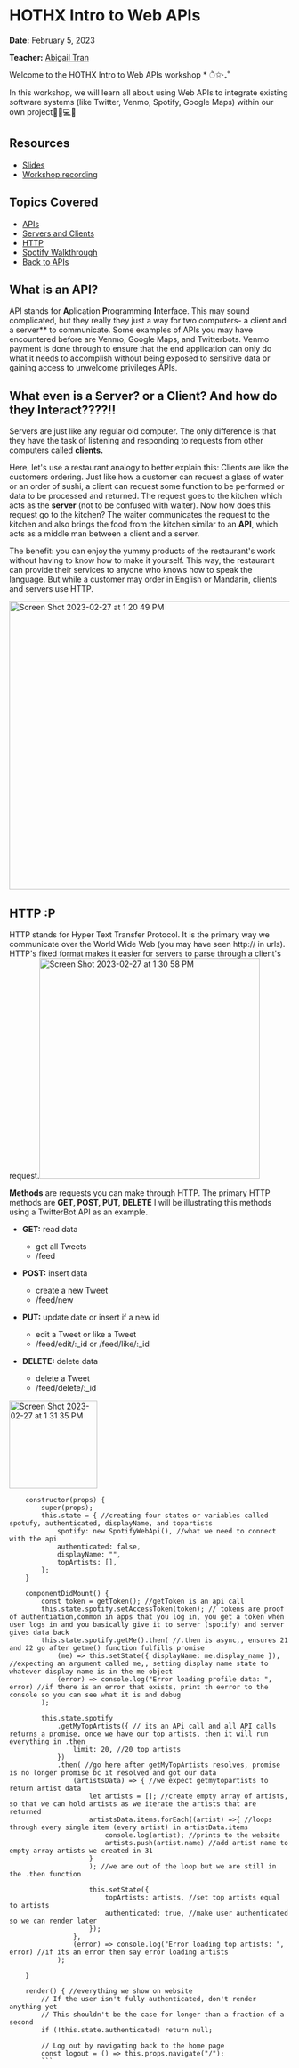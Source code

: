 # HOTHX Intro to Web APIs 
**Date:** February 5, 2023 

**Teacher:** [Abigail Tran](https://github.com/abigailtrann) 

Welcome to the HOTHX Intro to Web APIs workshop * ੈ✩‧₊˚  

In this workshop, we will learn all about using Web APIs to integrate existing software systems (like Twitter, Venmo, Spotify, Google Maps) within our own project🧑‍💻💻📲 

## Resources
- [Slides](https://docs.google.com/presentation/d/1iQU02GAt75Y2JhRN6iniuJFAt_tKBy1xE2whg-1DJs0/edit?usp=sharing)
- [Workshop recording](https://drive.google.com/file/d/1lpIY8jj-EQFtm9-cWhawWKHvvBgjoBer/view?usp=share_link)

## Topics Covered
- [APIs]()
- [Servers and Clients]()
- [HTTP]()
- [Spotify Walkthrough]()
- [Back to APIs]()

## What is an API?
API stands for **A**plication **P**rogramming **I**nterface. This may sound complicated, but they really they just a way for two computers- a client and a server** to communicate. Some examples of APIs you may have encountered before are Venmo, Google Maps, and Twitterbots. Venmo payment is done through to ensure that the end application can only do what it needs to accomplish without being exposed to sensitive data or gaining access to unwelcome privileges
APIs.

## What even is a Server? or a Client? And how do they Interact????!!
Servers are just like any regular old computer. The only difference is that they have the task of listening and responding to requests from other computers called **clients.** 

Here, let's use a restaurant analogy to better explain this: Clients are like the customers ordering. Just like how a customer can request a glass of water or an order of sushi, a client can request some function to be performed or data to be processed and returned. The request goes to the kitchen which acts as the **server** (not to be confused with waiter). Now how does this request go to the kitchen? The waiter communicates the request to the kitchen and also brings the food from the kitchen similar to an **API**, which acts as a middle man between a client and a server. 

The benefit: you can enjoy the yummy products of the restaurant's work without having to know how to make it yourself. This way, the restaurant can provide their services to anyone who knows how to speak the language. But while a customer may order in English or Mandarin, clients and servers use HTTP.

<img width="518" alt="Screen Shot 2023-02-27 at 1 20 49 PM" src="https://user-images.githubusercontent.com/108372342/221688245-145c19c6-f6fe-484a-9259-d43c457c8b26.png">


## HTTP :P
HTTP stands for Hyper Text Transfer Protocol. It is the primary way we communicate over the World Wide Web (you may have seen http:// in urls). HTTP's fixed format makes it easier for servers to parse through a client's request.<img width="396" alt="Screen Shot 2023-02-27 at 1 30 58 PM" src="https://user-images.githubusercontent.com/108372342/221690143-75668c2a-97a4-48d4-a65b-d1d4147b621b.png">




**Methods** are requests you can make through HTTP. The primary HTTP methods are **GET, POST, PUT, DELETE** I will be illustrating this methods using a TwitterBot API as an example. 

- **GET:** read data
    - get all Tweets
    - /feed

- **POST:** insert data
    - create a new Tweet
    - /feed/new

- **PUT:** update date or insert if a new id
    - edit a Tweet or like a Tweet
    - /feed/edit/:_id or /feed/like/:_id

- **DELETE:** delete data
    - delete a Tweet
    - /feed/delete/:_id
<img width="158" alt="Screen Shot 2023-02-27 at 1 31 35 PM" src="https://user-images.githubusercontent.com/108372342/221690258-5ba5fdd6-a980-4d84-a451-4e711981b848.png">




```class ProfilePage extends React.Component { //making a copmponent and this is what will be shown on the localhost
    constructor(props) {
        super(props);
        this.state = { //creating four states or variables called spotufy, authenticated, displayName, and topartists
            spotify: new SpotifyWebApi(), //what we need to connect with the api
            authenticated: false,
            displayName: "",
            topArtists: [],
        };
    }

    componentDidMount() {
        const token = getToken(); //getToken is an api call
        this.state.spotify.setAccessToken(token); // tokens are proof of authentiation,common in apps that you log in, you get a token when user logs in and you basically give it to server (spotify) and server gives data back 
        this.state.spotify.getMe().then( //.then is async,, ensures 21 and 22 go after getme() function fulfills promise
            (me) => this.setState({ displayName: me.display_name }), //expecting an argument called me,, setting display name state to whatever display name is in the me object
            (error) => console.log("Error loading profile data: ", error) //if there is an error that exists, print th eerror to the console so you can see what it is and debug
        );

        this.state.spotify 
            .getMyTopArtists({ // its an APi call and all API calls returns a promise, once we have our top artists, then it will run everything in .then
                limit: 20, //20 top artists
            })
            .then( //go here after getMyTopArtists resolves, promise is no longer promise bc it resolved and got our data
                (artistsData) => { //we expect getmytopartists to return artist data
                    let artists = []; //create empty array of artists, so that we can hold artists as we iterate the artists that are returned
                    artistsData.items.forEach((artist) =>{ //loops through every single item (every artist) in artistData.items
                        console.log(artist); //prints to the website
                        artists.push(artist.name) //add artist name to empty array artists we created in 31
                    }
                    ); //we are out of the loop but we are still in the .then function

                    this.setState({
                        topArtists: artists, //set top artists equal to artists
                        authenticated: true, //make user authenticated so we can render later
                    });
                },
                (error) => console.log("Error loading top artists: ", error) //if its an error then say error loading artists
            );
          
    }

    render() { //everything we show on website
        // If the user isn't fully authenticated, don't render anything yet
        // This shouldn't be the case for longer than a fraction of a second
        if (!this.state.authenticated) return null;

        // Log out by navigating back to the home page
        const logout = () => this.props.navigate("/");
        ```
